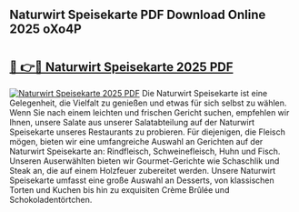 ## Naturwirt Speisekarte PDF Download Online 2025 oXo4P

# <h2><a href="http://gc7p1e.nevu.top/?p=Naturwirt+Speisekarte">🔗 👉🔴 Naturwirt Speisekarte 2025 PDF</a></h2>

[![Naturwirt Speisekarte 2025 PDF](https://i.imgur.com/dBaPXMq.png)](http://gc7p1e.nevu.top/?p=Naturwirt+Speisekarte)
Die Naturwirt Speisekarte ist eine Gelegenheit, die Vielfalt zu genießen und etwas für sich selbst zu wählen. Wenn Sie nach einem leichten und frischen Gericht suchen, empfehlen wir Ihnen, unsere Salate aus unserer Salatabteilung auf der Naturwirt Speisekarte unseres Restaurants zu probieren. Für diejenigen, die Fleisch mögen, bieten wir eine umfangreiche Auswahl an Gerichten auf der Naturwirt Speisekarte an: Rindfleisch, Schweinefleisch, Huhn und Fisch. Unseren Auserwählten bieten wir Gourmet-Gerichte wie Schaschlik und Steak an, die auf einem Holzfeuer zubereitet werden. Unsere Naturwirt Speisekarte umfasst eine große Auswahl an Desserts, von klassischen Torten und Kuchen bis hin zu exquisiten Crème Brûlée und Schokoladentörtchen.
